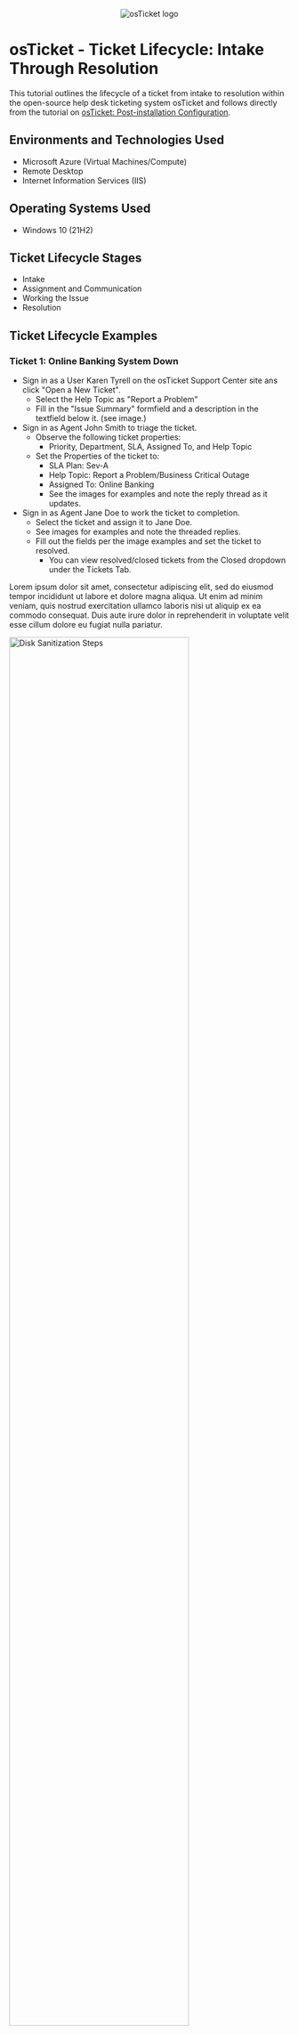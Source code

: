 <p align="center">
<img src="https://i.imgur.com/Clzj7Xs.png" alt="osTicket logo"/>
</p>

<h1>osTicket - Ticket Lifecycle: Intake Through Resolution</h1>

This tutorial outlines the lifecycle of a ticket from intake to resolution within the open-source help desk ticketing system osTicket and follows directly from the tutorial on [osTicket: Post-installation Configuration](https://github.com/mcgregorsa/post-install-config).
<br />



<h2>Environments and Technologies Used</h2>

- Microsoft Azure (Virtual Machines/Compute)
- Remote Desktop
- Internet Information Services (IIS)

<h2>Operating Systems Used </h2>

- Windows 10</b> (21H2)

<h2>Ticket Lifecycle Stages</h2>

- Intake
- Assignment and Communication
- Working the Issue
- Resolution

<h2>Ticket Lifecycle Examples</h2>
<h3>Ticket 1: Online Banking System Down</h3>

- Sign in as a User Karen Tyrell on the osTicket Support Center site ans click "Open a New Ticket".
  - Select the Help Topic as "Report a Problem"
  - Fill in the "Issue Summary" formfield and a description in the textfield below it. (see image.)
- Sign in as Agent John Smith to triage the ticket.
  - Observe the following ticket properties:
    - Priority, Department, SLA, Assigned To, and Help Topic
  - Set the Properties of the ticket to:
    - SLA Plan: Sev-A
    - Help Topic: Report a Problem/Business Critical Outage
    - Assigned To: Online Banking
    - See the images for examples and note the reply thread as it updates.
- Sign in as Agent Jane Doe to work the ticket to completion.
  - Select the ticket and assign it to Jane Doe.
  - See images for examples and note the threaded replies.
  - Fill out the fields per the image examples and set the ticket to resolved.
    - You can view resolved/closed tickets from the Closed dropdown under the Tickets Tab.



<p>
Lorem ipsum dolor sit amet, consectetur adipiscing elit, sed do eiusmod tempor incididunt ut labore et dolore magna aliqua. Ut enim ad minim veniam, quis nostrud exercitation ullamco laboris nisi ut aliquip ex ea commodo consequat. Duis aute irure dolor in reprehenderit in voluptate velit esse cillum dolore eu fugiat nulla pariatur.
</p>

<p>
<img src="https://i.imgur.com/DJmEXEB.png" height="80%" width="80%" alt="Disk Sanitization Steps"/>
</p>
<br />

<p>
Lorem ipsum dolor sit amet, consectetur adipiscing elit, sed do eiusmod tempor incididunt ut labore et dolore magna aliqua. Ut enim ad minim veniam, quis nostrud exercitation ullamco laboris nisi ut aliquip ex ea commodo consequat. Duis aute irure dolor in reprehenderit in voluptate velit esse cillum dolore eu fugiat nulla pariatur.
</p>

<p>
<img src="https://i.imgur.com/DJmEXEB.png" height="80%" width="80%" alt="Disk Sanitization Steps"/>
</p>
<br />

<p>
Lorem ipsum dolor sit amet, consectetur adipiscing elit, sed do eiusmod tempor incididunt ut labore et dolore magna aliqua. Ut enim ad minim veniam, quis nostrud exercitation ullamco laboris nisi ut aliquip ex ea commodo consequat. Duis aute irure dolor in reprehenderit in voluptate velit esse cillum dolore eu fugiat nulla pariatur.
</p>

<p>
<img src="https://i.imgur.com/DJmEXEB.png" height="80%" width="80%" alt="Disk Sanitization Steps"/>
</p>
<br />
